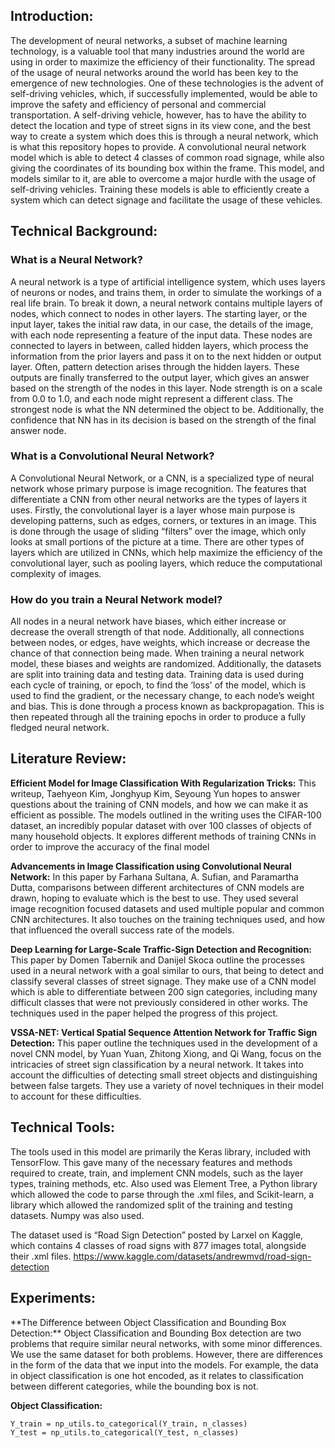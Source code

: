 
<h2>Introduction:</h2>
The development of neural networks, a subset of machine learning technology, is a valuable tool that many industries around the world are using in order to maximize the efficiency of their functionality. The spread of the usage of neural networks around the world has been key to the emergence of new technologies. One of these technologies is the advent of self-driving vehicles, which, if successfully implemented, would be able to improve the safety and efficiency of personal and commercial transportation. A self-driving vehicle, however, has to have the ability to detect the location and type of street signs in its view cone, and the best way to create a system which does this is through a neural network, which is what this repository hopes to provide. A convolutional neural network model which is able to detect 4 classes of common road signage, while also giving the coordinates of its bounding box within the frame. This model, and models similar to it, are able to overcome a major hurdle with the usage of self-driving vehicles. Training these models is able to efficiently create a system which can detect signage and facilitate the usage of these vehicles.


<h2>Technical Background:</h2>
<h3>What is a Neural Network?</h3>

A neural network is a type of artificial intelligence system, which uses layers of neurons or nodes, and trains them, in order to simulate the workings of a real life brain. To break it down, a neural network contains multiple layers of nodes, which connect to nodes in other layers. The starting layer, or the input layer, takes the initial raw data, in our case, the details of the image, with each node representing a feature of the input data. These nodes are connected to layers in between, called hidden layers, which process the information from the prior layers and pass it on to the next hidden or output layer. Often, pattern detection arises through the hidden layers. These outputs are finally transferred to the output layer, which gives an answer based on the strength of the nodes in this layer. Node strength is on a scale from 0.0 to 1.0, and each node might represent a different class. The strongest node is what the NN determined the object to be. Additionally, the confidence that NN has in its decision is based on the strength of the final answer node. 

<h3>What is a Convolutional Neural Network?</h3>

A Convolutional Neural Network, or a CNN, is a specialized type of neural network whose primary purpose is image recognition. The features that differentiate a CNN from other neural networks are the types of layers it uses. Firstly, the convolutional layer is a layer whose main purpose is developing patterns, such as edges, corners, or textures in an image. This is done through the usage of sliding “filters” over the image, which only looks at small portions of the picture at a time. There are other types of layers which are utilized in CNNs, which help maximize the efficiency of the convolutional layer, such as pooling layers, which reduce the computational complexity of images. 

<h3>How do you train a Neural Network model?</h3>

All nodes in a neural network have biases, which either increase or decrease the overall strength of that node. Additionally, all connections between nodes, or edges, have weights, which increase or decrease the chance of that connection being made. When training a neural network model, these biases and weights are randomized. Additionally, the datasets are split into training data and testing data. Training data is used during each cycle of training, or epoch, to find the ‘loss' of the model, which is used to find the gradient, or the necessary change, to each node’s weight and bias. This is done through a process known as backpropagation. This is then repeated through all the training epochs in order to produce a fully fledged neural network.


<h2>Literature Review:</h2>

**Efficient Model for Image Classification With Regularization Tricks:** This writeup, Taehyeon Kim, Jonghyup Kim, Seyoung Yun hopes to answer questions about the training of CNN models, and how we can make it as efficient as possible. The models outlined in the writing uses the CIFAR-100 dataset, an incredibly popular dataset with over 100 classes of objects of many household objects. It explores different methods of training CNNs in order to improve the accuracy of the final model

**Advancements in Image Classification using Convolutional Neural Network:** In this paper by Farhana Sultana, A. Sufian, and Paramartha Dutta, comparisons between different architectures of CNN models are drawn, hoping to evaluate which is the best to use. They used several image recognition focused datasets and used multiple popular and common CNN architectures. It also touches on the training techniques used, and how that influenced the overall success rate of the models.
 
**Deep Learning for Large-Scale Traffic-Sign Detection and Recognition:** This paper by Domen Tabernik and Danijel Skoca outline the processes used in a neural network with a goal similar to ours, that being to detect and classify several classes of street signage. They make use of a CNN model which is able to differentiate between 200 sign categories, including many difficult classes that were not previously considered in other works. The techniques used in the paper helped the progress of this project.

**VSSA-NET: Vertical Spatial Sequence Attention Network for Traffic Sign Detection:** This paper outline the techniques used in the development of a novel CNN model, by Yuan Yuan, Zhitong Xiong, and Qi Wang, focus on the intricacies of street sign classification by a neural network. It takes into account the difficulties of detecting small street objects and distinguishing between false targets. They use a variety of novel techniques in their model to account for these difficulties. 


<h2>Technical Tools:</h2>
The tools used in this model are primarily the Keras library, included with TensorFlow. This gave many of the necessary features and methods required to create, train, and implement CNN models, such as the layer types, training methods, etc. Also used was Element Tree, a Python library which allowed the code to parse through the .xml files, and Scikit-learn, a library which allowed the randomized split of the training and testing datasets. Numpy was also used.

The dataset used is “Road Sign Detection” posted by Larxel on Kaggle, which contains 4 classes of road signs with 877 images total, alongside their .xml files. 
https://www.kaggle.com/datasets/andrewmvd/road-sign-detection 

<h2>Experiments:</h2>
**The Difference between Object Classification and Bounding Box Detection:**
Object Classification and Bounding Box detection are two problems that require similar neural networks, with some minor differences. We use the same dataset for both problems. However, there are differences in the form of the data that we input into the models. For example, the data in object classification is one hot encoded, as it relates to classification between different categories, while the bounding box is not. 

**Object Classification:**
```
Y_train = np_utils.to_categorical(Y_train, n_classes)
Y_test = np_utils.to_categorical(Y_test, n_classes)
```


